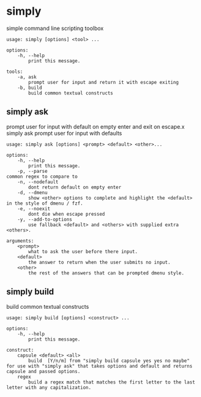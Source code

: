 # simply

simple command line scripting toolbox

```help
usage: simply [options] <tool> ...

options:
    -h, --help
        print this message.  

tools:
    -a, ask
        prompt user for input and return it with escape exiting
    -b, build
        build common textual constructs
```
##  simply ask

prompt user for input with default on empty enter and exit on escape.x
simply ask    prompt user for input with defaults

```help
usage: simply ask [options] <prompt> <default> <other>...

options:
    -h, --help
        print this message.
    -p, --parse
common regex to compare to
    -n, --nodefault
        dont return default on empty enter
    -d, --dmenu
        show <other> options to complete and highlight the <default> in the style of dmenu / fzf.
    -e, --noexit
        dont die when escape pressed 
    -y, --add-to-options
        use fallback <default> and <others> with supplied extra <others>.

arguments:
    <prompt>
        what to ask the user before there input.
    <default>
        the answer to return when the user submits no input.
    <other>
        the rest of the answers that can be prompted dmenu style.
```

## simply build 

build common textual constructs

```help
usage: simply build [options] <construct> ...

options:
    -h, --help
        print this message.  

construct:
    capsule <default> <all>
        build  [Y/n/m] from "simply build capsule yes yes no maybe" for use with "simply ask" that takes options and default and returns capsule and passed options.
    regex
        build a regex match that matches the first letter to the last letter with any capitalization.
```
